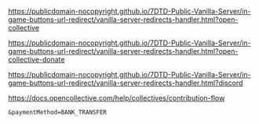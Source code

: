 
https://publicdomain-nocopyright.github.io/7DTD-Public-Vanilla-Server/in-game-buttons-url-redirect/vanilla-server-redirects-handler.html?open-collective

https://publicdomain-nocopyright.github.io/7DTD-Public-Vanilla-Server/in-game-buttons-url-redirect/vanilla-server-redirects-handler.html?open-collective-donate

https://publicdomain-nocopyright.github.io/7DTD-Public-Vanilla-Server/in-game-buttons-url-redirect/vanilla-server-redirects-handler.html?discord



https://docs.opencollective.com/help/collectives/contribution-flow

```
&paymentMethod=BANK_TRANSFER
```
